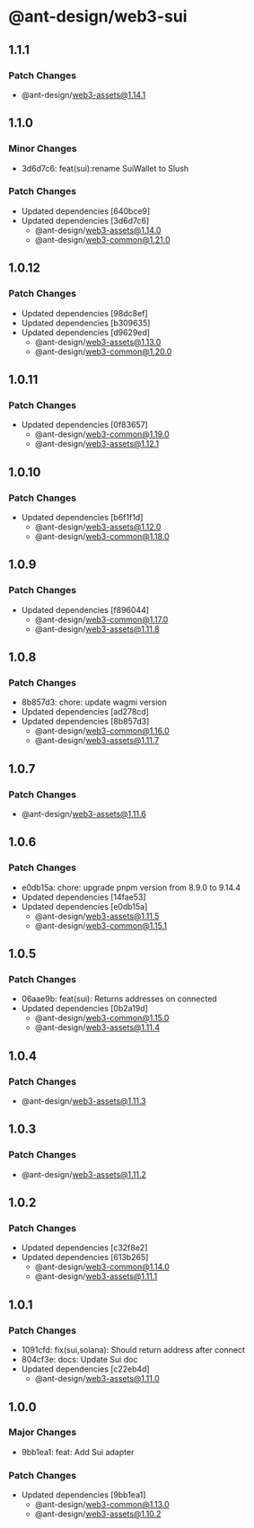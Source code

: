 # @ant-design/web3-sui

## 1.1.1

### Patch Changes

- @ant-design/web3-assets@1.14.1

## 1.1.0

### Minor Changes

- 3d6d7c6: feat(sui):rename SuiWallet to Slush

### Patch Changes

- Updated dependencies [640bce9]
- Updated dependencies [3d6d7c6]
  - @ant-design/web3-assets@1.14.0
  - @ant-design/web3-common@1.21.0

## 1.0.12

### Patch Changes

- Updated dependencies [98dc8ef]
- Updated dependencies [b309635]
- Updated dependencies [d9629ed]
  - @ant-design/web3-assets@1.13.0
  - @ant-design/web3-common@1.20.0

## 1.0.11

### Patch Changes

- Updated dependencies [0f83657]
  - @ant-design/web3-common@1.19.0
  - @ant-design/web3-assets@1.12.1

## 1.0.10

### Patch Changes

- Updated dependencies [b6f1f1d]
  - @ant-design/web3-assets@1.12.0
  - @ant-design/web3-common@1.18.0

## 1.0.9

### Patch Changes

- Updated dependencies [f896044]
  - @ant-design/web3-common@1.17.0
  - @ant-design/web3-assets@1.11.8

## 1.0.8

### Patch Changes

- 8b857d3: chore: update wagmi version
- Updated dependencies [ad278cd]
- Updated dependencies [8b857d3]
  - @ant-design/web3-common@1.16.0
  - @ant-design/web3-assets@1.11.7

## 1.0.7

### Patch Changes

- @ant-design/web3-assets@1.11.6

## 1.0.6

### Patch Changes

- e0db15a: chore: upgrade pnpm version from 8.9.0 to 9.14.4
- Updated dependencies [14fae53]
- Updated dependencies [e0db15a]
  - @ant-design/web3-assets@1.11.5
  - @ant-design/web3-common@1.15.1

## 1.0.5

### Patch Changes

- 06aae9b: feat(sui): Returns addresses on connected
- Updated dependencies [0b2a19d]
  - @ant-design/web3-common@1.15.0
  - @ant-design/web3-assets@1.11.4

## 1.0.4

### Patch Changes

- @ant-design/web3-assets@1.11.3

## 1.0.3

### Patch Changes

- @ant-design/web3-assets@1.11.2

## 1.0.2

### Patch Changes

- Updated dependencies [c32f8e2]
- Updated dependencies [613b265]
  - @ant-design/web3-common@1.14.0
  - @ant-design/web3-assets@1.11.1

## 1.0.1

### Patch Changes

- 1091cfd: fix(sui,solana): Should return address after connect
- 804cf3e: docs: Update Sui doc
- Updated dependencies [c22eb4d]
  - @ant-design/web3-assets@1.11.0

## 1.0.0

### Major Changes

- 9bb1ea1: feat: Add Sui adapter

### Patch Changes

- Updated dependencies [9bb1ea1]
  - @ant-design/web3-common@1.13.0
  - @ant-design/web3-assets@1.10.2
